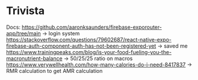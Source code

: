 # Trivista

Docs:
https://github.com/aaronksaunders/firebase-exporouter-app/tree/main -> login system
https://stackoverflow.com/questions/79602687/react-native-expo-firebase-auth-component-auth-has-not-been-registered-yet -> saved me
https://www.trainingpeaks.com/blog/is-your-food-fueling-you-the-macronutrient-balance -> 50/25/25 ratio on macros
https://www.verywellhealth.com/how-many-calories-do-i-need-8417837 -> RMR calculation to get AMR calculation
